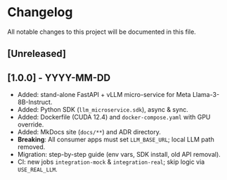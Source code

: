 # Changelog
All notable changes to this project will be documented in this file.

## [Unreleased]

## [1.0.0] - YYYY-MM-DD
- Added: stand-alone FastAPI + vLLM micro-service for Meta Llama-3-8B-Instruct.
- Added: Python SDK (`llm_microservice.sdk`), async & sync.
- Added: Dockerfile (CUDA 12.4) and `docker-compose.yaml` with GPU override.
- Added: MkDocs site (`docs/**`) and ADR directory.
- **Breaking**: All consumer apps must set `LLM_BASE_URL`; local LLM path removed.
- Migration: step-by-step guide (env vars, SDK install, old API removal).
- CI: new jobs `integration-mock` & `integration-real`; skip logic via `USE_REAL_LLM`.
